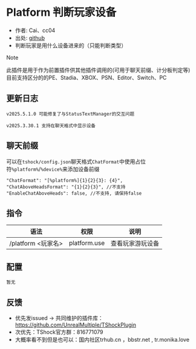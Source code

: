 # Platform 判断玩家设备

- 作者: Cai、cc04
- 出处: [github](https://github.com/ACaiCat/CaiPlugins)
- 判断玩家是用什么设备进来的（只能判断类型）

> [!NOTE]
> 此插件是用于作为前置插件供其他插件调用的(可用于聊天前缀、计分板判定等)  
> 目前支持区分的的PE、Stadia、XBOX、PSN、Editor、Switch、PC  

## 更新日志

```
v2025.5.1.0 可能修复了与StatusTextManager的交互问题

v2025.3.30.1 支持在聊天格式中显示设备
```

## 聊天前缀
可以在`tshock/config.json`聊天格式`ChatFormat`中使用占位符`%platform%`/`%device%`来添加设备前缀
```json5
"ChatFormat": "[%platform%]{1}{2}{3}: {4}", 
"ChatAboveHeadsFormat": "{1}{2}{3}", //不支持
"EnableChatAboveHeads": false, //不支持, 请保持false
```

## 指令

| 语法              |      权限      |    说明    |
|-----------------|:------------:|:--------:|
| /platform <玩家名> | platform.use | 查看玩家游玩设备 |

## 配置

```
暂无
```
## 反馈
- 优先发issued -> 共同维护的插件库：https://github.com/UnrealMultiple/TShockPlugin
- 次优先：TShock官方群：816771079
- 大概率看不到但是也可以：国内社区trhub.cn ，bbstr.net , tr.monika.love
